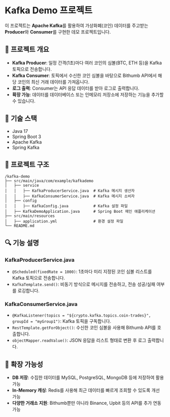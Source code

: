 # Kafka Demo 프로젝트

이 프로젝트는 **Apache Kafka**를 활용하여 가상화폐(코인) 데이터를 주고받는  **Producer**와 **Consumer**를 구현한 데모 프로젝트입니다.

## 📌 프로젝트 개요
- **Kafka Producer**: 일정 간격(1초)마다 여러 코인의 심볼(BTC, ETH 등)을 Kafka 토픽으로 전송합니다.
- **Kafka Consumer**: 토픽에서 수신한 코인 심볼을 바탕으로 Bithumb API에서 해당 코인의 최신 거래 데이터를 가져옵니다.
- **로그 출력**: Consumer는 API 응답 데이터를 받아 로그로 출력합니다.
- **확장 가능**: 데이터를 데이터베이스 또는 인메모리 저장소에 저장하는 기능을 추가할 수 있습니다.

## 🚀 기술 스택
- Java 17
- Spring Boot 3
- Apache Kafka
- Spring Kafka

## 📂 프로젝트 구조
```
/kafka-demo
├── src/main/java/com/example/kafkademo
│   ├── service
│   │   ├── KafkaProducerService.java  # Kafka 메시지 생산자
│   │   ├── KafkaConsumerService.java  # Kafka 메시지 소비자
│   ├── config
│   │   ├── KafkaConfig.java           # Kafka 설정 파일
│   ├── KafkaDemoApplication.java      # Spring Boot 메인 애플리케이션
├── src/main/resources
│   ├── application.yml                # 환경 설정 파일
└── README.md
```


## 🔍 기능 설명
### KafkaProducerService.java
- `@Scheduled(fixedRate = 1000)`: 1초마다 미리 지정된 코인 심볼 리스트를 Kafka 토픽으로 전송합니다.
- `KafkaTemplate.send()`: 비동기 방식으로 메시지를 전송하고, 전송 성공/실패 여부를 로깅합니다.

### KafkaConsumerService.java
- `@KafkaListener(topics = "${crypto.kafka.topics.coin-trades}", groupId = "myGroup1")`: Kafka 토픽을 구독합니다.
- `RestTemplate.getForObject()`: 수신한 코인 심볼을 사용해 Bithumb API를 호출합니다.
- `objectMapper.readValue()`: JSON 응답을 리스트 형태로 변환 후 로그 출력합니다.

## 📌 확장 가능성
- **DB 저장**: 수집한 데이터를 MySQL, PostgreSQL, MongoDB 등에 저장하여 활용 가능
- **In-Memory 캐싱**: Redis를 사용해 최근 데이터를 빠르게 조회할 수 있도록 개선 가능
- **다양한 거래소 지원**: Bithumb뿐만 아니라 Binance, Upbit 등의 API를 추가 연동 가능
